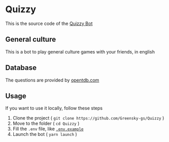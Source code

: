 # Quizzy

This is the source code of the [Quizzy Bot](https://bit.ly/3QSaEKf)

## General culture

This is a bot to play general culture games with your friends, in english

## Database

The questions are provided by [opentdb.com](https://opentdb.com)

## Usage

If you want to use it locally, follow these steps

1. Clone the project ( `git clone https://github.com/Greensky-gs/Quizzy` )
2. Move to the folder ( `cd Quizzy` )
3. Fill the `.env` file, like [`.env.example`](./.env.example)
4. Launch the bot ( `yarn launch` )

